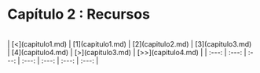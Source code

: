 # Capítulo 2 : Recursos

<br>
| [<](capitulo1.md) | [1](capitulo1.md) | [2](capitulo2.md) | [3](capitulo3.md) | [4](capitulo4.md) | [>](capitulo3.md) | [>>](capitulo4.md) |
| :---: | :---: | :---: | :---: | :---: | :---: | :---: |